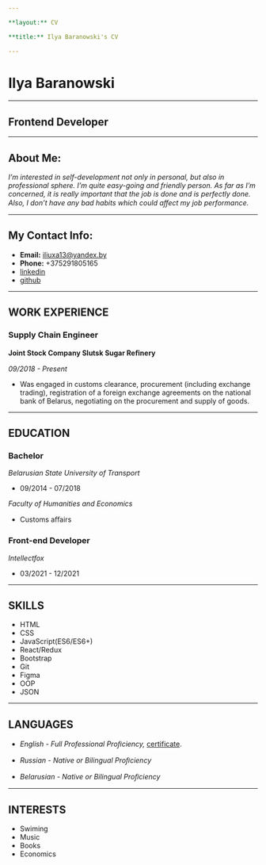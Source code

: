 ```yaml
---

**layout:** CV

**title:** Ilya Baranowski's CV

---
```


# **Ilya Baranowski**

---

## Frontend Developer

---

## About Me:

_I’m interested in self-development not only in personal, but also in professional sphere. I’m quite easy-going and friendly person. As far
as I’m concerned, it is really important that the job is done and is perfectly done. Also, I don’t have any bad habits which could aﬀect my
job performance._

---

## My Contact Info:

- **Email:** [iliuxa13@yandex.by](iliuxa13@yandex.by)
- **Phone:** +375291805165
-  [linkedin](https://linkedin.com/in/ilya-baranowski-41925a107)
- [github](https://github.com/ilyabaranowski)

---

## WORK EXPERIENCE

### Supply Chain Engineer

**Joint Stock Company Slutsk Sugar Reﬁnery**

_09/2018 - Present_

- Was engaged in customs clearance, procurement (including
  exchange trading), registration of a foreign exchange
  agreements on the national bank of Belarus, negotiating on the
  procurement and supply of goods.

---

## EDUCATION

### Bachelor

_Belarusian State University of Transport_

- 09/2014 - 07/2018

_Faculty of Humanities and Economics_

- Customs aﬀairs

### Front-end Developer

_Intellectfox_

- 03/2021 - 12/2021

---

## SKILLS

- HTML
- CSS
- JavaScript(ES6/ES6+)
- React/Redux
- Bootstrap
- Git
- Figma
- OOP
- JSON

---

## LANGUAGES

- _English - Full Professional Proﬁciency,_
  [certificate](https://efset.org/cert/f5BMYm).

- _Russian - Native or Bilingual Proﬁciency_

- _Belarusian - Native or Bilingual Proﬁciency_

---

## INTERESTS

- Swiming
- Music
- Books
- Economics
